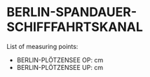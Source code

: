# BERLIN-SPANDAUER-SCHIFFFAHRTSKANAL

List of measuring points:

* BERLIN-PLÖTZENSEE OP: <Value topic="rivers/pegel-online/BSK/BERLIN-PLÖTZENSEE OP/measurementValue"/> cm
* BERLIN-PLÖTZENSEE UP: <Value topic="rivers/pegel-online/BSK/BERLIN-PLÖTZENSEE UP/measurementValue"/> cm
